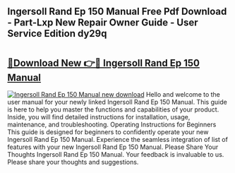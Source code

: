 ## Ingersoll Rand Ep 150 Manual Free Pdf Download - Part-Lxp New Repair Owner Guide - User Service Edition dy29q

# <h2><a href="http://bc60309.oget.top/?id=Ingersoll+Rand+Ep+150+Manual">🔗Download New 👉🔴 Ingersoll Rand Ep 150 Manual</a></h2>

[![Ingersoll Rand Ep 150 Manual new download](https://i.imgur.com/5g1atiW.png)](http://bc60309.oget.top/?id=Ingersoll+Rand+Ep+150+Manual)
Hello and welcome to the user manual for your newly linked Ingersoll Rand Ep 150 Manual. This guide is here to help you master the functions and capabilities of your product. Inside, you will find detailed instructions for installation, usage, maintenance, and troubleshooting. Operating Instructions for Beginners This guide is designed for beginners to confidently operate your new Ingersoll Rand Ep 150 Manual. Experience the seamless integration of list of features with your new Ingersoll Rand Ep 150 Manual. Please Share Your Thoughts Ingersoll Rand Ep 150 Manual. Your feedback is invaluable to us. Please share your thoughts and suggestions.
